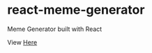 # react-meme-generator
Meme Generator built with React

View [Here](https://odioman.github.io/react-meme-generator/) 
